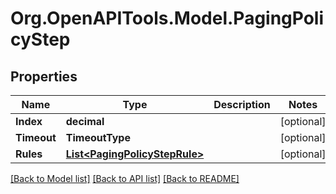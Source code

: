 # Org.OpenAPITools.Model.PagingPolicyStep
## Properties

Name | Type | Description | Notes
------------ | ------------- | ------------- | -------------
**Index** | **decimal** |  | [optional] 
**Timeout** | **TimeoutType** |  | [optional] 
**Rules** | [**List&lt;PagingPolicyStepRule&gt;**](PagingPolicyStepRule.md) |  | [optional] 

[[Back to Model list]](../README.md#documentation-for-models) [[Back to API list]](../README.md#documentation-for-api-endpoints) [[Back to README]](../README.md)

